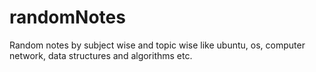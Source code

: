 # randomNotes
Random notes by subject wise and topic wise like ubuntu, os, computer network, data structures and algorithms etc.

